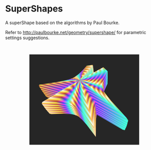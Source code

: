 # SuperShapes #

A superShape based on the algorithms by Paul Bourke.

Refer to http://paulbourke.net/geometry/supershape/ for parametric settings suggestions.

</br>
<p align="center">
  <img src="images/screenShot.png" width="350px"/>
</p>
